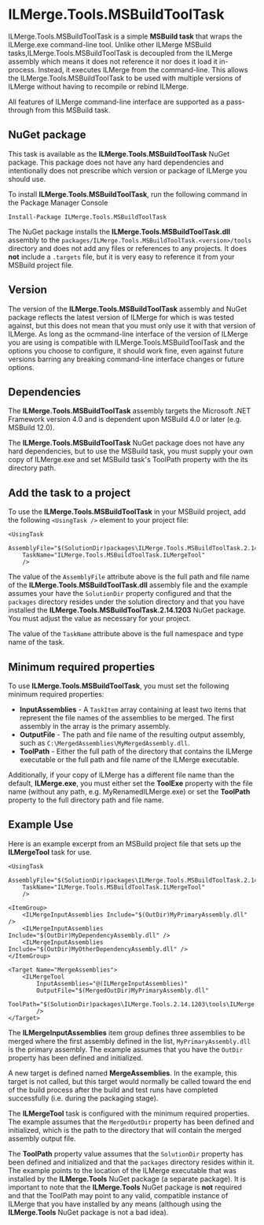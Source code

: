 # ILMerge.Tools.MSBuildToolTask #

ILMerge.Tools.MSBuildToolTask is a simple **MSBuild task** that wraps the ILMerge.exe command-line tool. Unlike other ILMerge MSBuild tasks,ILMerge.Tools.MSBuildToolTask is decoupled from the ILMerge assembly which means it does not reference it nor does it load it in-process. Instead, it executes ILMerge from the command-line. This allows the ILMerge.Tools.MSBuildToolTask to be used with multiple versions of ILMerge without having to recompile or rebind ILMerge.

All features of ILMerge command-line interface are supported as a pass-through from this MSBuild task.


## NuGet package ##
This task is available as the **ILMerge.Tools.MSBuildToolTask** NuGet package. This package does not have any hard dependencies and intentionally does not prescribe which version or package of ILMerge you should use.

To install **ILMerge.Tools.MSBuildToolTask**, run the following command in the Package Manager Console

    Install-Package ILMerge.Tools.MSBuildToolTask

The NuGet package installs the **ILMerge.Tools.MSBuildToolTask.dll** assembly to the `packages/ILMerge.Tools.MSBuildToolTask.<version>/tools` directory and does not add any files or references to any projects. It does **not** include a `.targets` file, but it is very easy to reference it from your MSBuild project file. 


## Version ##
The version of the **ILMerge.Tools.MSBuildToolTask** assembly and NuGet package reflects the latest version of ILMerge for which is was tested against, but this does not mean that you must only use it with that version of ILMerge. As long as the ocmmand-line interface of the version of ILMerge you are using is compatible with ILMerge.Tools.MSBuildToolTask and the options you choose to configure, it should work fine, even against future versions barring any breaking command-line interface changes or future options.


## Dependencies ##
The **ILMerge.Tools.MSBuildToolTask** assembly targets the Microsoft .NET Framework version 4.0 and is dependent upon MSBuild 4.0 or later (e.g. MSBuild 12.0).

The **ILMerge.Tools.MSBuildToolTask** NuGet package does not have any hard dependencies, but to use the MSBuild task, you must supply your own copy of ILMerge.exe and set MSBuild task's ToolPath property with the its directory path.


## Add the task to a project ##
To use the **ILMerge.Tools.MSBuildToolTask** in your MSBuild project, add the following `<UsingTask />` element to your project file:

    <UsingTask
        AssemblyFile="$(SolutionDir)packages\ILMerge.Tools.MSBuildToolTask.2.14.1203\tools\ILMerge.Tools.MSBuildToolTask.dll"
        TaskName="ILMerge.Tools.MSBuildToolTask.ILMergeTool"
        />

The value of the `AssemblyFile` attribute above is the full path and file name of the **ILMerge.Tools.MSBuildToolTask.dll** assembly file and the example assumes your have the `SolutionDir` property configured and that the `packages` directory resides under the solution directory and that you have installed the **ILMerge.Tools.MSBuildToolTask.2.14.1203** NuGet package. You must adjust the value as necessary for your project.

The value of the `TaskName` attribute above is the full namespace and type name of the task.  

## Minimum required properties ##
To use **ILMerge.Tools.MSBuildToolTask**, you must set the following minimum required properties:

* **InputAssemblies** - A `TaskItem` array containing at least two items that represent the file names of the assemblies to be merged. The first assembly in the array is the primary assembly.
* **OutputFile** - The path and file name of the resulting output assembly, such as `C:\MergedAssemblies\MyMergedAssembly.dll`.
* **ToolPath** - Either the full path of the directory that contains the ILMerge executable or the full path and file name of the ILMerge executable.

Additionally, if your copy of ILMerge has a different file name than the default, **ILMerge.exe**, you must either set the **ToolExe** property with the file name (without any path, e.g. MyRenamedILMerge.exe) or set the **ToolPath** property to the full directory path and file name.



## Example Use ##
Here is an example excerpt from an MSBuild project file that sets up the **ILMergeTool** task for use.

    <UsingTask
        AssemblyFile="$(SolutionDir)packages\ILMerge.Tools.MSBuildToolTask.2.14.1203\tools\ILMerge.Tools.MSBuildToolTask.dll"
        TaskName="ILMerge.Tools.MSBuildToolTask.ILMergeTool"
        />

	<ItemGroup>
		<ILMergeInputAssemblies Include="$(OutDir)MyPrimaryAssembly.dll" />
		<ILMergeInputAssemblies Include="$(OutDir)MyDependencyAssembly.dll" />
		<ILMergeInputAssemblies Include="$(OutDir)MyOtherDependencyAssembly.dll" />
	</ItemGroup>
	
	<Target Name="MergeAssemblies">
		<ILMergeTool
			InputAssemblies="@(ILMergeInputAssemblies)"
			OutputFile="$(MergedOutDir)MyPrimaryAssembly.dll"
			ToolPath="$(SolutionDir)packages\ILMerge.Tools.2.14.1203\tools\ILMerge.exe"
			/>
	</Target>

The **ILMergeInputAssemblies** item group defines three assemblies to be merged where the first assembly defined in the list, `MyPrimaryAssembly.dll` is the primary assembly. The example assumes that you have the `OutDir` property has been defined and initialized. 

A new target is defined named **MergeAssemblies**. In the example, this target is not called, but this target would normally be called toward the end of the build process after the build and test runs have completed successfully (i.e. during the packaging stage).

The **ILMergeTool** task is configured with the minimum required properties. The example assumes that the `MergedOutDir` property has been defined and initialized, which is the path to the directory that will contain the merged assembly output file.

The **ToolPath** property value assumes that the `SolutionDir` property has been defined and initialized and that the `packages` directory resides within it. The example points to the location of the ILMerge executable that was installed by the **ILMerge.Tools** NuGet package (a separate package). It is important to note that the **ILMerge.Tools** NuGet package is **not** required and that the ToolPath may point to any valid, compatible instance of ILMerge that you have installed by any means (although using the **ILMerge.Tools** NuGet package is not a bad idea).

